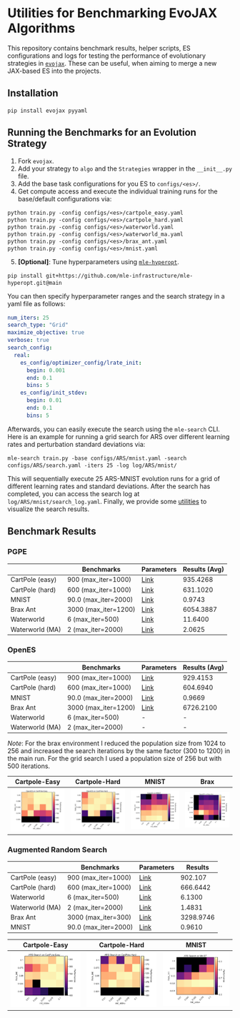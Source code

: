 # Utilities for Benchmarking EvoJAX Algorithms 

This repository contains benchmark results, helper scripts, ES configurations and logs for testing the performance of evolutionary strategies in [`evojax`](https://github.com/google/evojax/). These can be useful, when aiming to merge a new JAX-based ES into the projects.

## Installation

```
pip install evojax pyyaml
```

## Running the Benchmarks for an Evolution Strategy

1. Fork `evojax`. 
2. Add your strategy to `algo` and the `Strategies` wrapper in the `__init__.py` file.
3. Add the base task configurations for you ES to `configs/<es>/`.
4. Get compute access and execute the individual training runs for the base/default configurations via:

```
python train.py -config configs/<es>/cartpole_easy.yaml
python train.py -config configs/<es>/cartpole_hard.yaml
python train.py -config configs/<es>/waterworld.yaml
python train.py -config configs/<es>/waterworld_ma.yaml
python train.py -config configs/<es>/brax_ant.yaml
python train.py -config configs/<es>/mnist.yaml
```

5. **[Optional]**: Tune hyperparameters using [`mle-hyperopt`](https://github.com/mle-infrastructure/mle-hyperopt).

```
pip install git+https://github.com/mle-infrastructure/mle-hyperopt.git@main
```

You can then specify hyperparameter ranges and the search strategy in a yaml file as follows:

```yaml
num_iters: 25
search_type: "Grid"
maximize_objective: true
verbose: true
search_config:
  real:
    es_config/optimizer_config/lrate_init:
      begin: 0.001
      end: 0.1
      bins: 5
    es_config/init_stdev:
      begin: 0.01
      end: 0.1
      bins: 5
```

Afterwards, you can easily execute the search using the `mle-search` CLI. Here is an example for running a grid search for ARS over different learning rates and perturbation standard deviations via:

```
mle-search train.py -base configs/ARS/mnist.yaml -search configs/ARS/search.yaml -iters 25 -log log/ARS/mnist/
```

This will sequentially execute 25 ARS-MNIST evolution runs for a grid of different learning rates and standard deviations. After the search has completed, you can access the search log at `log/ARS/mnist/search_log.yaml`. Finally, we provide some [utilities](viz_grid.ipynb) to visualize the search results.

## Benchmark Results

### PGPE


|   | Benchmarks | Parameters | Results (Avg) |
|---|---|---|---|
CartPole (easy) | 	900 (max_iter=1000)|[Link](configs/PGPE/cartpole_easy.yaml)| 935.4268 |
CartPole (hard)	| 600 (max_iter=1000)|[Link](configs/PGPE/cartpole_hard.yaml)| 631.1020 |
MNIST	| 90.0 (max_iter=2000)	| [Link](configs/PGPE/mnist.yaml)| 0.9743 |
Brax Ant |	3000 (max_iter=1200) |[Link](configs/PGPE/brax_ant.yaml)| 6054.3887 |
Waterworld	| 6 (max_iter=500)	 | [Link](configs/PGPE/waterworld.yaml)| 11.6400 |
Waterworld (MA)	| 2 (max_iter=2000)	| [Link](configs/PGPE/waterworld_ma.yaml) | 2.0625 |


### OpenES


|   | Benchmarks | Parameters | Results (Avg) |
|---|---|---|---|
CartPole (easy) | 	900 (max_iter=1000)|[Link](configs/OpenES/cartpole_easy.yaml)| 929.4153 |
CartPole (hard)	| 600 (max_iter=1000)|[Link](configs/OpenES/cartpole_hard.yaml)| 604.6940 |
MNIST	| 90.0 (max_iter=2000)	| [Link](configs/OpenES/mnist.yaml)| 0.9669 |
Brax Ant |	3000 (max_iter=1200) |[Link](configs/OpenES/brax_ant.yaml)| 6726.2100 |
Waterworld	| 6 (max_iter=500)	 | - | - |
Waterworld (MA)	| 2 (max_iter=2000)	| - | - |


*Note*: For the brax environment I reduced the population size from 1024 to 256 and increased the search iterations by the same factor (300 to 1200) in the main run. For the grid search I used a population size of 256 but with 500 iterations.

| Cartpole-Easy  | Cartpole-Hard | MNIST | Brax|
|---|---|---|---|
<img src="figures/OpenES/cartpole_easy.png?raw=true" alt="drawing" width="200" />|<img src="figures/OpenES/cartpole_hard.png?raw=true" alt="drawing" width="200" />| <img src="figures/OpenES/mnist.png?raw=true" alt="drawing" width="200" /> | <img src="figures/OpenES/brax.png?raw=true" alt="drawing" width="200" /> |
### Augmented Random Search


|   | Benchmarks | Parameters | Results |
|---|---|---|---|
CartPole (easy) | 	900 (max_iter=1000)|[Link](configs/ARS/cartpole_easy.yaml)| 902.107 |
CartPole (hard)	| 600 (max_iter=1000)|[Link](configs/ARS/cartpole_hard.yaml)| 666.6442 |
Waterworld	| 6 (max_iter=500)	 |[Link](configs/ARS/waterworld.yaml)| 6.1300 |
Waterworld (MA)	| 2 (max_iter=2000)	| [Link](configs/ARS/waterworld_ma.yaml)| 1.4831 |
Brax Ant |	3000 (max_iter=300) |[Link](configs/ARS/brax_ant.yaml)| 3298.9746 |
MNIST	| 90.0 (max_iter=2000)	| [Link](configs/ARS/mnist.yaml)| 0.9610 |


| Cartpole-Easy  | Cartpole-Hard | MNIST | 
|---|---|---|
<img src="figures/ARS/cartpole_easy.png?raw=true" alt="drawing" width="200" />|<img src="figures/ARS/cartpole_hard.png?raw=true" alt="drawing" width="200" />| <img src="figures/ARS/mnist.png?raw=true" alt="drawing" width="200" /> |